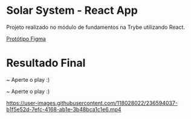 # Solar System - React App

Projeto realizado no módulo de  fundamentos na Trybe utilizando React.

<a href='https://www.figma.com/file/V0ShpXzvv8OEi0DlDnXsJq/%5BProjeto%5D%5BFrontend%5D-Solar-System?type=design&node-id=2-2&t=JjwkHbNod1V8yoBe-0'>  Protótipo Figma </a>

#  Resultado Final 

~ Aperte o play :)

~ Aperte o play :)

https://user-images.githubusercontent.com/118028022/236594037-b1f5e52d-7efc-4168-ab1e-3b48bca1c1e6.mp4



